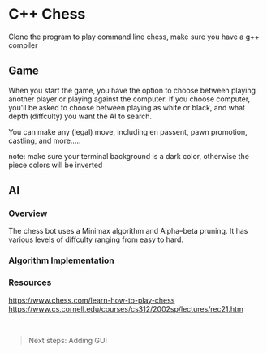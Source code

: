 # C++ Chess

Clone the program to play command line chess, make sure you have a g++ compiler

## Game
When you start the game, you have the option to choose between playing another player or playing against the computer. If you choose computer, you'll be asked to choose between playing as white or black, and what depth (diffculty) you want the AI to search.

You can make any (legal) move, including en passent, pawn promotion, castling, and more.....

note: make sure your terminal background is a dark color, otherwise the piece colors will be inverted

## AI
### Overview
The chess bot uses a Minimax algorithm and Alpha–beta pruning. It has various levels of diffculty ranging from easy to hard.
### Algorithm Implementation


### Resources
https://www.chess.com/learn-how-to-play-chess <br>
https://www.cs.cornell.edu/courses/cs312/2002sp/lectures/rec21.htm


<br>

> Next steps: Adding GUI
